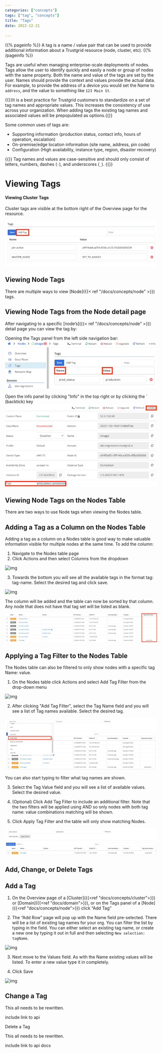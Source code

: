 ```yaml
---
categories: ["concepts"]
tags: ["tag", "concepts"]
title: "Tags"
date: 2022-12-21

---
```


{{% pageinfo %}}
A tag is a name / value pair that can be used to provide additional information about a Trustgrid resource (node, cluster, etc).
{{% /pageinfo %}}

Tags are useful when managing enterprise-scale deployments of nodes. Tags allow the user to identify quickly and easily a node or group of nodes with the same property. Both the name and value of the tags are set by the user. Names should provide the context and values provide the actual data. For example, to provide the address of a device you would set the Name to `address`, and the value to something like `123 Main St`.

{{<alert>}}It is a best practice for Trustgrid customers to standardize on a set of tag names and appropriate values. This increases the consistency of use across your organization. When adding tags the existing tag names and associated values will be prepopulated as options.{{</alert>}}

Some common uses of tags are:

- Supporting information (production status, contact info, hours of operation, escalation)
- On-premise/edge location information (site name, address, pin code)
- Configuration (High availability, instance type, region, disaster recovery)

{{<alert color="warning">}}
Tag names and values are case-sensitive and should only consist of letters, numbers, dashes (`-`), and underscores (`_`).
{{</alert>}}

# Viewing Tags

#### Viewing Cluster Tags

Cluster tags are visible at the bottom right of the Overview page for the resource.

![img](cluster-tags.png)

## Viewing Node Tags

There are multiple ways to view [Node]({{< ref "/docs/concepts/node" >}}) tags.

## Viewing Node Tags from the Node detail page

After navigating to a specific [node’s]({{< ref "/docs/concepts/node" >}}) detail page you can view the tag by:

Opening the Tags panel from the left side navigation bar:
![img](node-tags-yay4.png)

Open the info panel by clicking "Info" in the top right or by clicking the ` (backtick) key
![img](info-panel-nodes2.png)

## Viewing Node Tags on the Nodes Table

There are two ways to use Node tags when viewing the Nodes table.

## Adding a Tag as a Column on the Nodes Table

Adding a tag as a column on a Nodes table is good way to make valuable information visible for multiple nodes at the same time. To add the column:

1. Navigate to the Nodes table page
1. Click Actions and then select Columns from the dropdown

![img](add-column.png)

3. Towards the bottom you will see all the available tags in the format tag: tag-name. Select the desired tag and click save.

![img](select-tag-column.png)

The column will be added and the table can now be sorted by that column. Any node that does not have that tag set will be listed as blank.

![img](tag-column2.png)

## Applying a Tag Filter to the Nodes Table

The Nodes table can also be filtered to only show nodes with a specific tag Name: value.

1. On the Nodes table click Actions and select Add Tag Filter from the drop-down menu

![img](add-tag-filter2.png)

2. After clicking "Add Tag Filter", select the Tag Name field and you will see a list of Tag names available. Select the desired tag.

![img](pick-tag-filter-name2.png)

You can also start typing to filter what tag names are shown.

3. Select the Tag Value field and you will see a list of available values. Select the desired value.

4. (Optional) Click Add Tag Filter to include an additional filter. Note that the two filters will be applied using AND so only nodes with both tag name: value combinations matching will be shown.

5. Click Apply Tag Filter and the table will only show matching Nodes.

![img](applied-filters2.png)

## Add, Change, or Delete Tags

## Add a Tag

1. On the Overview page of a [Cluster]({{<ref "docs/concepts/cluster">}}) or [Domain]({{<ref "docs/domain">}}), or on the Tags panel of a [Node]({{<ref "docs/concepts/node">}}) click “Add Tag”

2. The “Add Row” page will pop up with the Name field pre-selected. There will be a list of existing tag names for your org. You can filter the list by typing in the field. You can either select an existing tag name, or create a new one by typing it out in full and then selecting `New selection: tagName`.

![img](new-tag-name.png)

3. Next move to the Values field. As with the Name existing values will be listed. To enter a new value type it in completely.

1. Click Save

![img](newly-created-tag.png)

## Change a Tag

This all needs to be rewritten.

include link to api

Delete a Tag

This all needs to be rewritten.

include link to api docs
